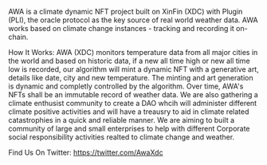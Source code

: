 AWA is a climate dynamic NFT project built on XinFin (XDC) with Plugin (PLI), the oracle protocol as the key source of real world weather data. AWA works based on climate change instances - tracking and recording it on-chain. 

How It Works:
AWA (XDC) monitors temperature data from all major cities in the world and based on historic data, if a new all time high or new all time low is recorded, our algorithm will mint a dynamic NFT with a generative art, details like date, city and new temperature. The minting and art generation is dynamic and completly controlled by the algorithm. Over time, AWA's NFTs shall be an immutable record of weather data. We are also gathering a climate enthusist community to create a DAO whcih will administer different climate positive activities and will have a treausry to aid in climate related catastrophies in a quick and reliable manner. We are aiming to built a community of large and small enterprises to help with different Corporate social responsibility activities realted to climate change and weather.

Find Us On Twitter: 
https://twitter.com/AwaXdc

